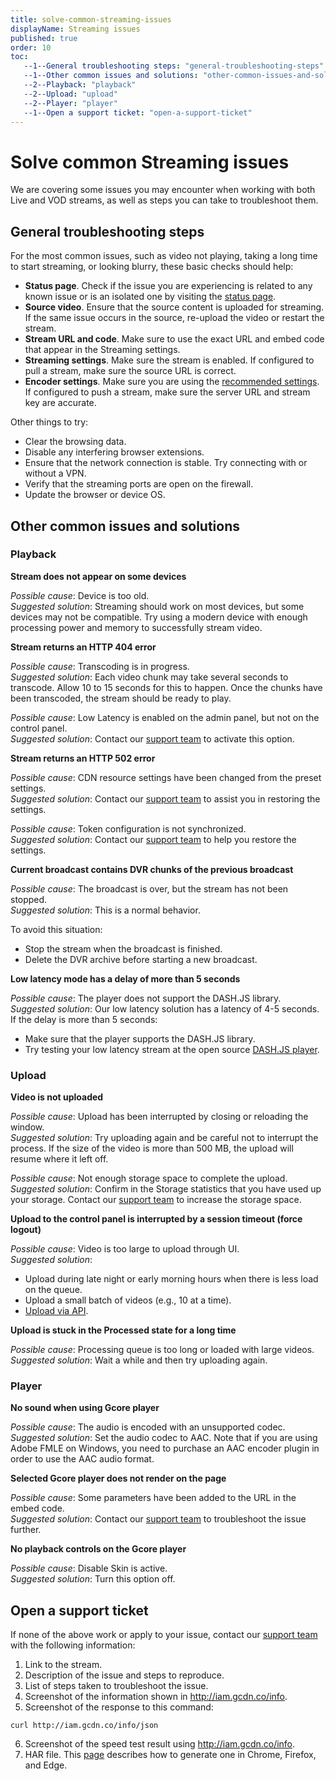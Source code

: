 ```yaml
---
title: solve-common-streaming-issues
displayName: Streaming issues
published: true
order: 10
toc:
   --1--General troubleshooting steps: "general-troubleshooting-steps"
   --1--Other common issues and solutions: "other-common-issues-and-solutions"
   --2--Playback: "playback"
   --2--Upload: "upload"
   --2--Player: "player"
   --1--Open a support ticket: "open-a-support-ticket"
---
```

# Solve common Streaming issues
  
We are covering some issues you may encounter when working with both Live and VOD streams, as well as steps you can take to troubleshoot them.

## General troubleshooting steps

For the most common issues, such as video not playing, taking a long time to start streaming, or looking blurry, these basic checks should help:

- **Status page**. Check if the issue you are experiencing is related to any known issue or is an isolated one by visiting the <a href="https://status.gcore.com/" target="_blank">status page</a>.
- **Source video**. Ensure that the source content is uploaded for streaming. If the same issue occurs in the source, re-upload the video or restart the stream.
- **Stream URL and code**. Make sure to use the exact URL and embed code that appear in the Streaming settings.
- **Streaming settings**. Make sure the stream is enabled. If configured to pull a stream, make sure the source URL is correct.
- **Encoder settings**. Make sure you are using the <a href="https://gcore.com/docs/streaming/live-streams-and-videos-protocols-and-codecs/what-initial-parameters-of-your-live-streams-and-videos-we-can-accept" target="_blank">recommended settings</a>. If configured to push a stream, make sure the server URL and stream key are accurate.

Other things to try:

- Clear the browsing data.
- Disable any interfering browser extensions.
- Ensure that the network connection is stable. Try connecting with or without a VPN.
- Verify that the streaming ports are open on the firewall.
- Update the browser or device OS.

## Other common issues and solutions

### Playback

**Stream does not appear on some devices**

*Possible cause*: Device is too old.  
*Suggested solution*: Streaming should work on most devices, but some devices may not be compatible. Try using a modern device with enough processing power and memory to successfully stream video.

**Stream returns an HTTP 404 error**

*Possible cause*: Transcoding is in progress.  
*Suggested solution*: Each video chunk may take several seconds to transcode. Allow 10 to 15 seconds for this to happen. Once the chunks have been transcoded, the stream should be ready to play.

*Possible cause*: Low Latency is enabled on the admin panel, but not on the control panel.  
*Suggested solution*: Contact our [support team](mailto:support@gcore.com) to activate this option.

**Stream returns an HTTP 502 error**

*Possible cause*: CDN resource settings have been changed from the preset settings.  
*Suggested solution*: Contact our [support team](mailto:support@gcore.com) to assist you in restoring the settings.

*Possible cause*: Token configuration is not synchronized.  
*Suggested solution*: Contact our [support team](mailto:support@gcore.com) to help you restore the settings.

**Current broadcast contains DVR chunks of the previous broadcast**

*Possible cause*: The broadcast is over, but the stream has not been stopped.  
*Suggested solution*: This is a normal behavior. 

To avoid this situation:

- Stop the stream when the broadcast is finished.
- Delete the DVR archive before starting a new broadcast.

**Low latency mode has a delay of more than 5 seconds**

*Possible cause*: The player does not support the DASH.JS library.  
*Suggested solution*: Our low latency solution has a latency of 4-5 seconds. If the delay is more than 5 seconds:

- Make sure that the player supports the DASH.JS library.
- Try testing your low latency stream at the open source <a href="https://reference.dashif.org/dash.js/" target="_blank">DASH.JS player</a>.

### Upload

**Video is not uploaded**

*Possible cause*: Upload has been interrupted by closing or reloading the window.  
*Suggested solution*: Try uploading again and be careful not to interrupt the process. If the size of the video is more than 500 MB, the upload will resume where it left off.

*Possible cause*: Not enough storage space to complete the upload.  
*Suggested solution*: Confirm in the Storage statistics that you have used up your storage. Contact our [support team](mailto:support@gcore.com) to increase the storage space.

**Upload to the control panel is interrupted by a session timeout (force logout)**

*Possible cause*: Video is too large to upload through UI.  
*Suggested solution*:

- Upload during late night or early morning hours when there is less load on the queue.
- Upload a small batch of videos (e.g., 10 at a time).
- <a href="https://gcore.com/docs/streaming/video-hosting/upload-video-via-api" target="_blank">Upload via API</a>.

**Upload is stuck in the Processed state for a long time**

*Possible cause*: Processing queue is too long or loaded with large videos.  
*Suggested solution*: Wait a while and then try uploading again.

### Player

**No sound when using Gcore player**

*Possible cause*: The audio is encoded with an unsupported codec.  
*Suggested solution*: Set the audio codec to AAC. Note that if you are using Adobe FMLE on Windows, you need to purchase an AAC encoder plugin in order to use the AAC audio format.

**Selected Gcore player does not render on the page**

*Possible cause*: Some parameters have been added to the URL in the embed code.  
*Suggested solution*: Contact our [support team](mailto:support@gcore.com) to troubleshoot the issue further.

**No playback controls on the Gcore player**

*Possible cause*: Disable Skin is active.  
*Suggested solution*: Turn this option off.

## Open a support ticket

If none of the above work or apply to your issue, contact our [support team](mailto:support@gcore.com) with the following information:

1.  Link to the stream.
2.  Description of the issue and steps to reproduce.
3.  List of steps taken to troubleshoot the issue.
4.  Screenshot of the information shown in http://iam.gcdn.co/info.
5.  Screenshot of the response to this command: 

```
curl http://iam.gcdn.co/info/json
```
6.  Screenshot of the speed test result using http://iam.gcdn.co/info.
7.  HAR file. This <a href="https://toolbox.googleapps.com/apps/har_analyzer/?lang=en" target="_blank">page</a> describes how to generate one in Chrome, Firefox, and Edge.